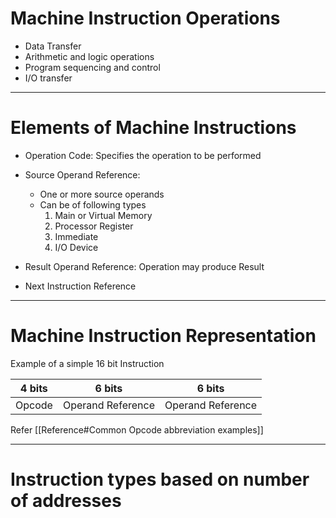 # Machine Instruction Operations
* Data Transfer
* Arithmetic and logic operations
* Program sequencing and control
* I/O transfer

---

# Elements of Machine Instructions
* Operation Code: Specifies the operation to be performed

* Source Operand Reference: 
	* One or more source operands
	* Can be of following types
		1. Main or Virtual Memory
		2. Processor Register
		3. Immediate
		4. I/O Device


* Result Operand Reference: Operation may produce Result

* Next Instruction Reference

---

# Machine Instruction Representation


Example of a simple 16 bit Instruction

4 bits | 6 bits | 6 bits
--- | --- | ---
Opcode | Operand Reference | Operand Reference

Refer [[Reference#Common Opcode abbreviation examples]]

---

# Instruction types based on number of addresses 

